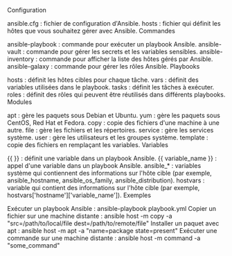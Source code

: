 Configuration

ansible.cfg : fichier de configuration d'Ansible.
hosts : fichier qui définit les hôtes que vous souhaitez gérer avec Ansible.
Commandes

ansible-playbook : commande pour exécuter un playbook Ansible.
ansible-vault : commande pour gérer les secrets et les variables sensibles.
ansible-inventory : commande pour afficher la liste des hôtes gérés par Ansible.
ansible-galaxy : commande pour gérer les rôles Ansible.
Playbooks

hosts : définit les hôtes cibles pour chaque tâche.
vars : définit des variables utilisées dans le playbook.
tasks : définit les tâches à exécuter.
roles : définit des rôles qui peuvent être réutilisés dans différents playbooks.
Modules

apt : gère les paquets sous Debian et Ubuntu.
yum : gère les paquets sous CentOS, Red Hat et Fedora.
copy : copie des fichiers d'une machine à une autre.
file : gère les fichiers et les répertoires.
service : gère les services système.
user : gère les utilisateurs et les groupes système.
template : copie des fichiers en remplaçant les variables.
Variables

{{ }} : définit une variable dans un playbook Ansible.
{{ variable_name }} : appel d'une variable dans un playbook Ansible.
ansible_* : variables système qui contiennent des informations sur l'hôte cible (par exemple, ansible_hostname, ansible_os_family, ansible_distribution).
hostvars : variable qui contient des informations sur l'hôte cible (par exemple, hostvars['hostname']['variable_name']).
Exemples

Exécuter un playbook Ansible : ansible-playbook playbook.yml
Copier un fichier sur une machine distante : ansible host -m copy -a "src=/path/to/local/file dest=/path/to/remote/file"
Installer un paquet avec apt : ansible host -m apt -a "name=package state=present"
Exécuter une commande sur une machine distante : ansible host -m command -a "some_command"